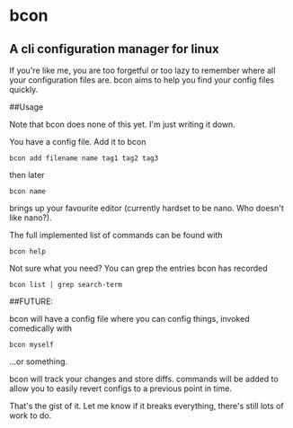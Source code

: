 # bcon
## A cli configuration manager for linux

If you're like me, you are too forgetful or too lazy to remember where all your configuration files are. bcon aims to help you find your config files quickly.

##Usage

Note that bcon does none of this yet. I'm just writing it down.

You have a config file. Add it to bcon

```
bcon add filename name tag1 tag2 tag3
```

then later

```
bcon name 
```

brings up your favourite editor (currently hardset to be nano. Who doesn't like nano?). 

The full implemented list of commands can be found with 

```
bcon help
```

Not sure what you need? You can grep the entries bcon has recorded

```
bcon list | grep search-term
```

##FUTURE:

bcon will have a config file where you can config things, invoked comedically with 

```
bcon myself
```

...or something.

bcon will track your changes and store diffs. commands will be added to allow you to easily revert configs to a previous point in time.


That's the gist of it. Let me know if it breaks everything, there's still lots of work to do.




